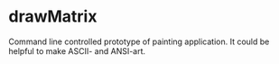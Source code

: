 # drawMatrix
Command line controlled prototype of painting application. It could be helpful to make ASCII- and ANSI-art.
